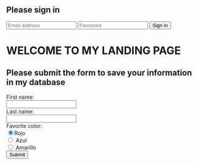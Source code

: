 <form class="form-signin" method="POST" action="https://pchammond82.github.io/sample/endpoint_example">
  <h2 class="form-signin-heading">Please sign in</h2>
  <input class="form-control" type="text" required name="email" placeholder="Email address">
  <input class="form-control" type="password" required name="password" placeholder="Password">
  <label class="checkbox"></label>
  <button class="btn btn-lg btn-primary btn-block" type="submit">Sign in</button>
</form>




# WELCOME TO MY LANDING PAGE
<html>
<body>

<h2>Please submit the form to save your information in my database</h2>
<div class="container-fluid">
	<div class="row">
		<div class="col-md-12">
<form action="/action_page.php">
  First name:<br>
  <input type="text" name="firstname"><br>
  Last name:<br>
  <input type="text" name="lastname"><br>
  Favorite color:<br>
  <input type="radio" name="gender" value="Rojo" checked>Rojo<br>
  <input type="radio" name="gender" value="Azul"> Azul<br>
  <input type="radio" name="gender" value="Amarillo"> Amarillo<br>
  <input type="submit" value="Submit"> 
</form>
		</div>
	</div>
</div>
</body>
</html>


